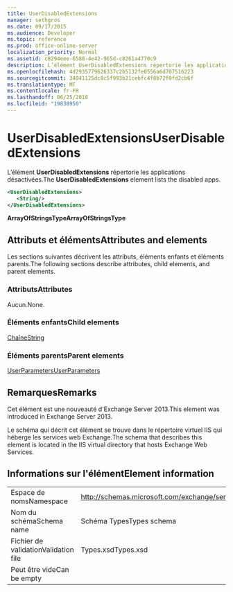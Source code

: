 ```yaml
---
title: UserDisabledExtensions
manager: sethgros
ms.date: 09/17/2015
ms.audience: Developer
ms.topic: reference
ms.prod: office-online-server
localization_priority: Normal
ms.assetid: c8294eee-6588-4e42-965d-c8261a4770c9
description: L’élément UserDisabledExtensions répertorie les applications désactivées.
ms.openlocfilehash: 4d2935779626337c2b5132fe0556a6d707516223
ms.sourcegitcommit: 34041125dc8c5f993b21cebfc4f8b72f0fd2cb6f
ms.translationtype: MT
ms.contentlocale: fr-FR
ms.lasthandoff: 06/25/2018
ms.locfileid: "19838950"
---
```

# <a name="userdisabledextensions"></a><span data-ttu-id="6516e-103">UserDisabledExtensions</span><span class="sxs-lookup"><span data-stu-id="6516e-103">UserDisabledExtensions</span></span>

<span data-ttu-id="6516e-104">L’élément **UserDisabledExtensions** répertorie les applications désactivées.</span><span class="sxs-lookup"><span data-stu-id="6516e-104">The **UserDisabledExtensions** element lists the disabled apps.</span></span> 
  
```XML
<UserDisabledExtensions>
   <String/>
</UserDisabledExtensions>
```

 <span data-ttu-id="6516e-105">**ArrayOfStringsType**</span><span class="sxs-lookup"><span data-stu-id="6516e-105">**ArrayOfStringsType**</span></span>
## <a name="attributes-and-elements"></a><span data-ttu-id="6516e-106">Attributs et éléments</span><span class="sxs-lookup"><span data-stu-id="6516e-106">Attributes and elements</span></span>

<span data-ttu-id="6516e-107">Les sections suivantes décrivent les attributs, éléments enfants et éléments parents.</span><span class="sxs-lookup"><span data-stu-id="6516e-107">The following sections describe attributes, child elements, and parent elements.</span></span>
  
### <a name="attributes"></a><span data-ttu-id="6516e-108">Attributs</span><span class="sxs-lookup"><span data-stu-id="6516e-108">Attributes</span></span>

<span data-ttu-id="6516e-109">Aucun.</span><span class="sxs-lookup"><span data-stu-id="6516e-109">None.</span></span>
  
### <a name="child-elements"></a><span data-ttu-id="6516e-110">Éléments enfants</span><span class="sxs-lookup"><span data-stu-id="6516e-110">Child elements</span></span>

[<span data-ttu-id="6516e-111">Chaîne</span><span class="sxs-lookup"><span data-stu-id="6516e-111">String</span></span>](string.md)
  
### <a name="parent-elements"></a><span data-ttu-id="6516e-112">Éléments parents</span><span class="sxs-lookup"><span data-stu-id="6516e-112">Parent elements</span></span>

[<span data-ttu-id="6516e-113">UserParameters</span><span class="sxs-lookup"><span data-stu-id="6516e-113">UserParameters</span></span>](userparameters.md)
  
## <a name="remarks"></a><span data-ttu-id="6516e-114">Remarques</span><span class="sxs-lookup"><span data-stu-id="6516e-114">Remarks</span></span>

<span data-ttu-id="6516e-115">Cet élément est une nouveauté d'Exchange Server 2013.</span><span class="sxs-lookup"><span data-stu-id="6516e-115">This element was introduced in Exchange Server 2013.</span></span>
  
<span data-ttu-id="6516e-116">Le schéma qui décrit cet élément se trouve dans le répertoire virtuel IIS qui héberge les services web Exchange.</span><span class="sxs-lookup"><span data-stu-id="6516e-116">The schema that describes this element is located in the IIS virtual directory that hosts Exchange Web Services.</span></span>
  
## <a name="element-information"></a><span data-ttu-id="6516e-117">Informations sur l'élément</span><span class="sxs-lookup"><span data-stu-id="6516e-117">Element information</span></span>

|||
|:-----|:-----|
|<span data-ttu-id="6516e-118">Espace de noms</span><span class="sxs-lookup"><span data-stu-id="6516e-118">Namespace</span></span>  <br/> |http://schemas.microsoft.com/exchange/services/2006/types  <br/> |
|<span data-ttu-id="6516e-119">Nom du schéma</span><span class="sxs-lookup"><span data-stu-id="6516e-119">Schema name</span></span>  <br/> |<span data-ttu-id="6516e-120">Schéma Types</span><span class="sxs-lookup"><span data-stu-id="6516e-120">Types schema</span></span>  <br/> |
|<span data-ttu-id="6516e-121">Fichier de validation</span><span class="sxs-lookup"><span data-stu-id="6516e-121">Validation file</span></span>  <br/> |<span data-ttu-id="6516e-122">Types.xsd</span><span class="sxs-lookup"><span data-stu-id="6516e-122">Types.xsd</span></span>  <br/> |
|<span data-ttu-id="6516e-123">Peut être vide</span><span class="sxs-lookup"><span data-stu-id="6516e-123">Can be empty</span></span>  <br/> ||
   


